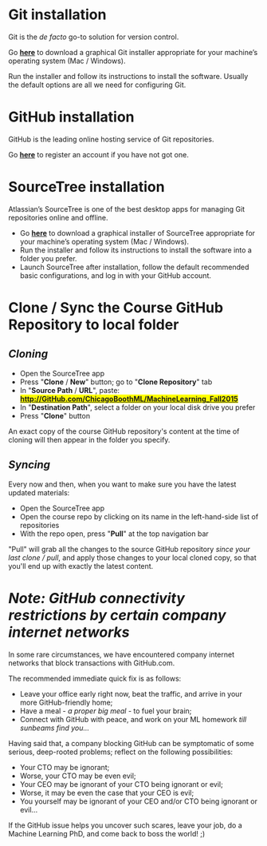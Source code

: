 # Git installation

Git is the *de facto* go-to solution for version control.

Go [**here**](http://git-scm.com/downloads) to download a graphical Git installer appropriate for your machine’s operating system (Mac / Windows).

Run the installer and follow its instructions to install the software. Usually the default options are all we need for configuring Git.


# GitHub installation

GitHub is the leading online hosting service of Git repositories.

Go [**here**](http://github.com) to register an account if you have not got one.


# SourceTree installation

Atlassian’s SourceTree is one of the best desktop apps for managing Git repositories online and offline.

- Go [**here**](http://www.sourcetreeapp.com) to download a graphical installer of SourceTree appropriate for your machine’s operating system (Mac / Windows).
- Run the installer and follow its instructions to install the software into a folder you prefer.
- Launch SourceTree after installation, follow the default recommended basic configurations, and log in with your GitHub account.


# Clone / Sync the Course GitHub Repository to local folder

## _Cloning_

- Open the SourceTree app
- Press "**Clone** / **New**" button; go to "**Clone Repository**" tab
- In "**Source Path** / **URL**", paste: <span style="background-color: #FFFF00"><b>http://GitHub.com/ChicagoBoothML/MachineLearning_Fall2015</b></span>
- In "**Destination Path**", select a folder on your local disk drive you prefer
- Press "**Clone**" button

An exact copy of the course GitHub repository's content at the time of cloning
will then appear in the folder you specify.


## _Syncing_

Every now and then, when you want to make sure you have the latest updated materials:

- Open the SourceTree app
- Open the course repo by clicking on its name in the left-hand-side list of repositories
- With the repo open, press "**Pull**" at the top navigation bar

"Pull" will grab all the changes to the source GitHub repository _since your last clone / pull_,
and apply those changes to your local cloned copy, so that you'll end up with exactly the latest content. 


# _**Note**: GitHub connectivity restrictions by certain company internet networks_

In some rare circumstances, we have encountered company internet networks that block transactions with GitHub.com.

The recommended immediate quick fix is as follows:

- Leave your office early right now, beat the traffic, and arrive in your more GitHub-friendly home;
- Have a meal - _a proper big meal_ - to fuel your brain;
- Connect with GitHub with peace, and work on your ML homework _till sunbeams find you..._

Having said that, a company blocking GitHub can be symptomatic of some serious, deep-rooted problems;
reflect on the following possibilities:

- Your CTO may be ignorant;
- Worse, your CTO may be even evil;
- Your CEO may be ignorant of your CTO being ignorant or evil;
- Worse, it may be even the case that your CEO is evil;
- You yourself may be ignorant of your CEO and/or CTO being ignorant or evil...

If the GitHub issue helps you uncover such scares, leave your job, do a Machine Learning PhD,
and come back to boss the world! ;)
